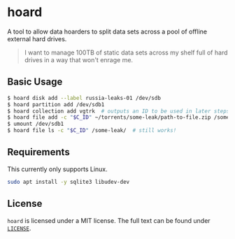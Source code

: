 # hoard

A tool to allow data hoarders to split data sets across a pool of offline external hard drives.

> I want to manage 100TB of static data sets across my shelf full of hard drives in a way that won't enrage me.

## Basic Usage

```bash
$ hoard disk add --label russia-leaks-01 /dev/sdb
$ hoard partition add /dev/sdb1
$ hoard collection add vgtrk  # outputs an ID to be used in later steps
$ hoard file add -c "$C_ID" ~/torrents/some-leak/path-to-file.zip /some-leak/path-to-file.zip
$ umount /dev/sdb1
$ hoard file ls -c "$C_ID" /some-leak/  # still works!
```

## Requirements

This currently only supports Linux.

```bash
sudo apt install -y sqlite3 libudev-dev
```

## License

`hoard` is licensed under a MIT license.
The full text can be found under [`LICENSE`](./LICENSE).
